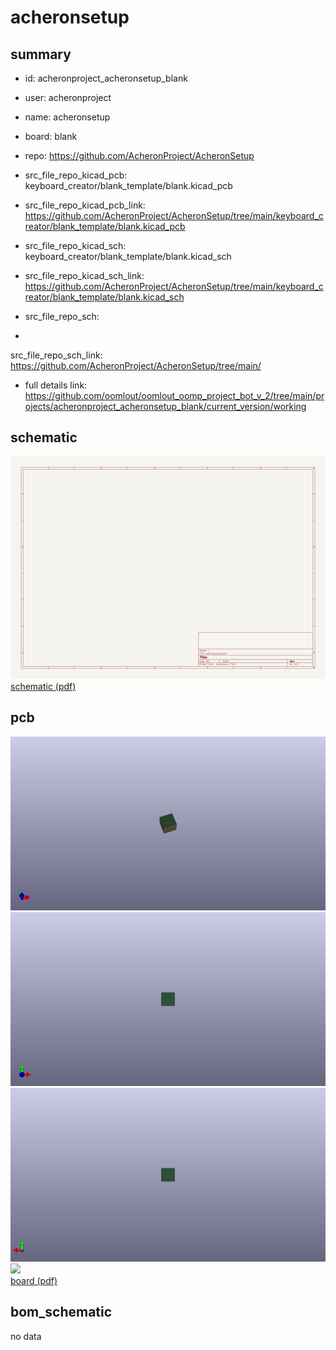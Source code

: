 # acheronsetup
 
## summary 
* id: acheronproject_acheronsetup_blank
* user: acheronproject
* name: acheronsetup
* board: blank
* repo: https://github.com/AcheronProject/AcheronSetup
* src_file_repo_kicad_pcb: keyboard_creator/blank_template/blank.kicad_pcb
* src_file_repo_kicad_pcb_link: https://github.com/AcheronProject/AcheronSetup/tree/main/keyboard_creator/blank_template/blank.kicad_pcb
* src_file_repo_kicad_sch: keyboard_creator/blank_template/blank.kicad_sch
* src_file_repo_kicad_sch_link: https://github.com/AcheronProject/AcheronSetup/tree/main/keyboard_creator/blank_template/blank.kicad_sch

* src_file_repo_sch: 
*
 src_file_repo_sch_link: https://github.com/AcheronProject/AcheronSetup/tree/main/
* full details link: https://github.com/oomlout/oomlout_oomp_project_bot_v_2/tree/main/projects/acheronproject_acheronsetup_blank/current_version/working  

## schematic  
![](working_schematic_600.png)  
[schematic (pdf)](working_schematic.pdf)  

## pcb  
![](working_3d_600.png) 
![](working_3d_front_600.png)  
![](working_3d_back_600.png)  
![](working_600.png)  
[board (pdf)](working.pdf)  


## bom_schematic
no data


